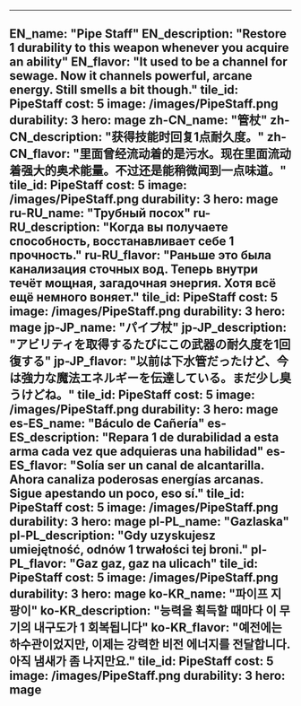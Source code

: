 ---

EN_name: "Pipe Staff"
EN_description: "Restore 1 durability to this weapon whenever you acquire an ability"
EN_flavor: "It used to be a channel for sewage. Now it channels powerful, arcane energy. Still smells a bit though."
tile_id: PipeStaff
cost: 5
image: /images/PipeStaff.png
durability: 3
hero: mage
zh-CN_name: "管杖"
zh-CN_description: "获得技能时回复1点耐久度。"
zh-CN_flavor: "里面曾经流动着的是污水。现在里面流动着强大的奥术能量。不过还是能稍微闻到一点味道。"
tile_id: PipeStaff
cost: 5
image: /images/PipeStaff.png
durability: 3
hero: mage
ru-RU_name: "Трубный посох"
ru-RU_description: "Когда вы получаете способность, восстанавливает себе 1 прочность."
ru-RU_flavor: "Раньше это была канализация сточных вод. Теперь внутри течёт мощная, загадочная энергия. Хотя всё ещё немного воняет."
tile_id: PipeStaff
cost: 5
image: /images/PipeStaff.png
durability: 3
hero: mage
jp-JP_name: "パイプ杖"
jp-JP_description: "アビリティを取得するたびにこの武器の耐久度を1回復する"
jp-JP_flavor: "以前は下水管だったけど、今は強力な魔法エネルギーを伝達している。まだ少し臭うけどね。"
tile_id: PipeStaff
cost: 5
image: /images/PipeStaff.png
durability: 3
hero: mage
es-ES_name: "Báculo de Cañería"
es-ES_description: "Repara 1 de durabilidad a esta arma cada vez que adquieras una habilidad"
es-ES_flavor: "Solía ser un canal de alcantarilla. Ahora canaliza poderosas energías arcanas. Sigue apestando un poco, eso sí."
tile_id: PipeStaff
cost: 5
image: /images/PipeStaff.png
durability: 3
hero: mage
pl-PL_name: "Gazlaska"
pl-PL_description: "Gdy uzyskujesz umiejętność, odnów 1 trwałości tej broni."
pl-PL_flavor: "Gaz gaz, gaz na ulicach"
tile_id: PipeStaff
cost: 5
image: /images/PipeStaff.png
durability: 3
hero: mage
ko-KR_name: "파이프 지팡이"
ko-KR_description: "능력을 획득할 때마다 이 무기의 내구도가 1 회복됩니다"
ko-KR_flavor: "예전에는 하수관이었지만, 이제는 강력한 비전 에너지를 전달합니다. 아직 냄새가 좀 나지만요."
tile_id: PipeStaff
cost: 5
image: /images/PipeStaff.png
durability: 3
hero: mage
---